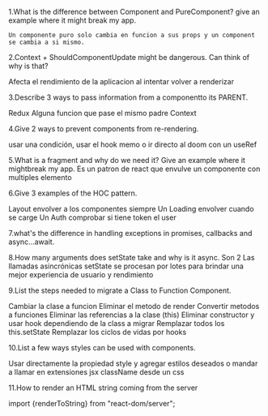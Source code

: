 1.What is the difference between Component and PureComponent? give an example where it might break my app.

	Un componente puro solo cambia en funcion a sus props y un component se cambia a si mismo.

2.Context + ShouldComponentUpdate might be dangerous. Can think of why is that?

Afecta el rendimiento de la aplicacion al intentar volver a renderizar 

3.Describe 3 ways to pass information from a componentto its PARENT.

Redux
Alguna funcion que pase el mismo padre
Context 


4.Give 2 ways to prevent components from re-rendering.

usar una condición, usar el hook memo o ir directo al doom con un useRef


5.What is a fragment and why do we need it? Give an example where it mightbreak my app.
Es un patron de react que envulve un componente con multiples elemento



6.Give 3 examples of the HOC pattern.

Layout envolver a los componentes siempre
Un Loading envolver cuando se carge
Un Auth comprobar si tiene token el user


7.what's the difference in handling exceptions in promises, callbacks and async...await.



8.How many arguments does setState take and why is it async.
Son 2
Las llamadas asincrónicas setState se procesan por lotes para brindar una mejor experiencia de usuario y rendimiento

9.List the steps needed to migrate a Class to Function Component.

Cambiar la clase a funcion
Eliminar el metodo de render
Convertir metodos a funciones
Eliminar las referencias a la clase (this)
Eliminar constructor y usar hook dependiendo de la class a migrar
Remplazar todos los this.setState
Remplazar los ciclos de vidas por hooks


10.List a few ways styles can be used with components.

Usar directamente la propiedad style y agregar estilos deseados o mandar a llamar en extensiones jsx className desde un css

11.How to render an HTML string coming from the server

import {renderToString} from "react-dom/server";
